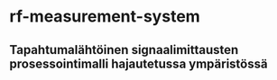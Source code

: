 # rf-measurement-system
## Tapahtumalähtöinen signaalimittausten prosessointimalli hajautetussa ympäristössä
